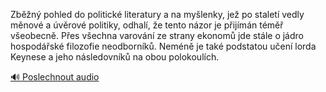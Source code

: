
Zběžný pohled do politické literatury a na myšlenky, jež po staletí vedly měnové a úvěrové politiky, odhalí, že tento názor je přijímán téměř všeobecně. Přes všechna varování ze strany ekonomů jde stále o jádro hospodářské filozofie neodborníků. Neméně je také podstatou učení lorda Keynese a jeho následovníků na obou polokoulích.

[🔊 Poslechnout audio](/data/7-paragraphs/audio/chapter_86/para_014-Zbn-pohled-do-politick-literatury-a-na-mylenk.mp3)

